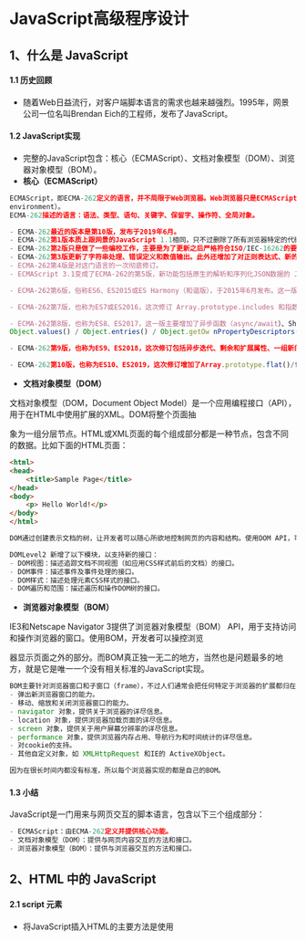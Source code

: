 #                                                            JavaScript高级程序设计

## 1、什么是 JavaScript

#### 1.1 历史回顾

- 随着Web日益流行，对客户端脚本语言的需求也越来越强烈。1995年，网景公司一位名叫Brendan Eich的工程师，发布了JavaScript。

#### 1.2 JavaScript实现

- 完整的JavaScript包含：核心（ECMAScript）、文档对象模型（DOM）、浏览器对象模型（BOM）。
- **核心（ECMAScript）**

```js
ECMAScript，即ECMA-262定义的语言，并不局限于Web浏览器。Web浏览器只是ECMAScript实现可能存在的一种宿主环境（host
environment）。
ECMA-262描述的语言：语法、类型、语句、关键字、保留字、操作符、全局对象。
```

```js
- ECMA-262最近的版本是第10版，发布于2019年6月。
- ECMA-262第1版本质上跟网景的JavaScript 1.1相同，只不过删除了所有浏览器特定的代码，外加少量细微的修改。
- ECMA-262第2版只是做了一些编校工作，主要是为了更新之后严格符合ISO/IEC-16262的要求，并没有增减或改变任何特性。
- ECMA-262第3版更新了字符串处理、错误定义和数值输出。此外还增加了对正则表达式、新的控制语句、 try / catch 异常处理的支持。
- ECMA-262第4版是对这门语言的一次彻底修订。
- ECMAScript 3.1变成了ECMA-262的第5版，新功能包括原生的解析和序列化JSON数据的 JSON 对象、方便继承和高级属性定义的方法。

- ECMA-262第6版，俗称ES6、ES2015或ES Harmony（和谐版），于2015年6月发布。这一版包含了大概这个规范有史以来最重要的一批增强特性。ES6正式支持了类、模块、迭代器、生成器、箭头函数、期约、反射、代理和众多新的数据类型。

- ECMA-262第7版，也称为ES7或ES2016，这次修订 Array.prototype.includes 和指数操作符。

- ECMA-262第8版，也称为ES8、ES2017，这一版主要增加了异步函数（async/await）、SharedArrayBuffer 及Atomics API，以及
Object.values() / Object.entries() / Object.getOw nPropertyDescriptors() 和字符串填充方法，另外明确支持对象字面量最后的逗号。

- ECMA-262第9版，也称为ES9、ES2018，这次修订包括异步迭代、剩余和扩展属性、一组新的正则表达式特性、 Promise finally() ，以及模板字面量修订。

- ECMA-262第10版，也称为ES10、ES2019，这次修订增加了Array.prototype.flat()/flatMap()、String.prototype.trimStart()/trimEnd() 、 Object.fromEntries() 方法，以及Symbol.prototype.description 属性，明确定义Function.prototype.toString() 的返回值并固定了Array.prototype.sort() 的顺序。另外，这次修订解决了与JSON字符串兼容的问题，并定义了 catch 子句的可选绑定。
```

- **文档对象模型（DOM）**

文档对象模型（DOM，Document Object Model）是一个应用编程接口（API），用于在HTML中使用扩展的XML。DOM将整个页面抽

象为一组分层节点。HTML或XML页面的每个组成部分都是一种节点，包含不同的数据。比如下面的HTML页面：

```html
<html>
<head>
    <title>Sample Page</title>
</head>
<body>
    <p> Hello World!</p>
</body>
</html>
```

```js
DOM通过创建表示文档的树，让开发者可以随心所欲地控制网页的内容和结构。使用DOM API，可以轻松地删除、添加、替换、修改节点。
```

```js
DOMLevel2 新增了以下模块，以支持新的接口：
- DOM视图：描述追踪文档不同视图（如应用CSS样式前后的文档）的接口。
- DOM事件：描述事件及事件处理的接口。
- DOM样式：描述处理元素CSS样式的接口。
- DOM遍历和范围：描述遍历和操作DOM树的接口。
```

- **浏览器对象模型（BOM）**

IE3和Netscape Navigator 3提供了浏览器对象模型（BOM） API，用于支持访问和操作浏览器的窗口。使用BOM，开发者可以操控浏览

器显示页面之外的部分。而BOM真正独一无二的地方，当然也是问题最多的地方，就是它是唯一一个没有相关标准的JavaScript实现。

```js
BOM主要针对浏览器窗口和子窗口（frame），不过人们通常会把任何特定于浏览器的扩展都归在BOM的范畴内。比如，下面就是这样一些扩展：
- 弹出新浏览器窗口的能力。
- 移动、缩放和关闭浏览器窗口的能力。
- navigator 对象，提供关于浏览器的详尽信息。
- location 对象，提供浏览器加载页面的详尽信息。
- screen 对象，提供关于用户屏幕分辨率的详尽信息。
- performance 对象，提供浏览器内存占用、导航行为和时间统计的详尽信息。
- 对cookie的支持。
- 其他自定义对象，如 XMLHttpRequest 和IE的 ActiveXObject。

因为在很长时间内都没有标准，所以每个浏览器实现的都是自己的BOM。
```

#### 1.3 小结

JavaScript是一门用来与网页交互的脚本语言，包含以下三个组成部分：

```js
- ECMAScript：由ECMA-262定义并提供核心功能。
- 文档对象模型（DOM）：提供与网页内容交互的方法和接口。
- 浏览器对象模型（BOM）：提供与浏览器交互的方法和接口。
```

## 2、HTML 中的 JavaScript

#### 2.1 script 元素

- 将JavaScript插入HTML的主要方法是使用 <script> 元素，<script>元素有8个属性

```js
- async：可选。表示应该立即开始下载脚本，但不能阻止其他页面动作，比如下载资源或等待其他脚本加载。只对外部脚本文件有效。
- charset：可选。使用 src 属性指定的代码字符集。这个属性很少使用，因为大多数浏览器不在乎它的值。

- crossorigin：可选。配置相关请求的CORS（跨源资源共享）设置。默认不使用CORS。crossorigin="anonymous" 配置文件请求不必设置凭据标志。 crossorigin="use-credentials" 设置凭据标志，意味着出站请求会包含凭据。

- defer：可选。文档解析和显示完成后再执行脚本没有问题。只对外部脚本文件有效。在IE7及更早的版本中，对行内脚本也可以指定这个属性。

- integrity：可选。允许比对接收到的资源和指定的加密签名以验证子资源完整性。如果接收到的资源的签名与这个属性指定的签名不匹配，则页面会报错，脚本不会执行。这个属性可以用于确保内容分发网络（CDN，Content Delivery Network）不会提供恶意内容。

- language：废弃。最初用于表示代码块中的脚本语言（如 "JavaScript" 、 "JavaScript 1.2" 或 "VBScript" ）。大多数浏览器都会忽略这个属性，不应该再使用它。

- src：可选。表示包含要执行的代码的外部文件。
- type：可选。代替 language ，表示代码块中脚本语言内容类型（也称MIME类型）。按照惯例，这个值始终都是 "text/javascript" 。
```

```js
使用 <script> 的方式有两种：通过它直接在网页中嵌入JavaScript代码，以及通过它在网页中包含外部JavaScript文件。
<script>
    function sayHi() { console.log("Hi!"); } 
</script>
```

**标签占位符**

- 过去，所有 <script> 元素都被放在页面的 <head> 标签内，如下面的例子所示：

```html
<html>
<head>
    <title>Example HTML Page</title>
    <script src="example1.js"></script>
    <script src="example2.js"></script>
</head>
<body>
    <!-- 这里是页面内容 -->
</body>
</html>
```

- 现代Web应用程序通常将所有JavaScript引用放在 <body> 元素中的页面内容后面，如下面的例子所示：

```html
<html>
<head>
    <title>Example HTML Page</title>
</head>
<body>
    <!-- 这里是页面内容 -->
    <script src="example1.js"></script>
    <script src="example2.js"></script>
</body>
</html>
```

- **推迟执行脚本，**这个脚本可以在整个页面解析完后在运行，在在 <script> 元素上设置defer 属性：

```html
<html>
<head>
    <title>Example HTML Page</title>
    <script defer src="example1.js"></script>
    <script defer src="example2.js"></script>
</head>
<body>
    <!-- 这里是页面内容 -->
    <!-- 注意 对于XHTML文档，指定 defer 属性时应该写成defer="defer"  -->
</body>
</html>
```

- **异步执行脚本，**HTML5为 <script> 元素定义了 async 属性。从改变脚本处理方式上看， async 属性与 defer 类似：

```html
<html>
<head>
    <title>Example HTML Page</title>
    <script async src="example1.js"></script>
    <script async src="example2.js"></script>
</head>
<body>
    <!-- 这里是页面内容 -->
</body>
</html>
```

- **动态添加脚本，**除 <script> 标签，向DOM中动态添加 script元素同样可以加载指定的脚本：

```js
只要创建一个 script 元素并将其添加到DOM即可。
- let script = document.createElement('script'); 
- script.src = 'gibberish.js'; 
- document.head.appendChild(script);
```

```js
不是所有浏览器都支持 async 属性。因此，如果要统一动态脚本的加载行为，可以明确将其设置为同步加载：
- let script = document.createElement('script'); 
- script.src = 'gibberish.js'; 
- script.async = false; 
- document.head.appendChild(script);
```

```html
以这种方式获取的资源对浏览器预加载器是不可见的。这会严重影响它们在资源获取队列中的优先级。要想让预加载器知道这些动态请求文件的在，可以在文档头部显式声明它们：<link rel="preload" href="gibberish.js">
```

#### 2.2 行内代码块与外部文件

虽然可以直接在HTML文件中嵌入JavaScript代码，但通常认为最佳实践是尽可能将JavaScript代码放在外部文件中。不过这个最佳实践并不是明确的强制性规则。**推荐使用外部文件的理由如下。**

- **可维护性**   JavaScript代码如果分散到很多HTML页面，会导致维护困难。而用一个目录保存所有JavaScript文件，则更容易维护，这样开发者就可以独立于使用它们的HTML页面来编辑代码。

- **缓存**   浏览器会根据特定的设置缓存所有外部链接的JavaScript文件，这意味着如果两个页面都用到同一个文件，则该文件只需下载一次。这最终意味着页面加载更快。

- **适应未来**   通过把JavaScript放到外部文件中，就不必考虑用XHTML或前面提到的注释黑科技。包含外部JavaScript文件的语法在HTML和XHTML中是一样的。

- 在配置浏览器请求外部文件时，要重点考虑的一点是它们会占用多少带宽。预请求的消耗已显著降低，以轻量、独立JavaScript组件形式向客户端送达脚本更具优势。

```js
比如，第一个页面包含如下脚本：
- <script src="mainA.js"></script>
- <script src="component1.js"></script>
- <script src="component2.js"></script>
- <script src="component3.js"></script> ...
```

```js
后续页面可能包含如下脚本：
- <script src="mainB.js"></script>
- <script src="component3.js"></script>
- <script src="component4.js"></script>
- <script src="component5.js"></script> ...
```

#### 2.3 文档模式

- IE5.5发明了文档模式的概念，即可以使用 doctype 切换文档模式。最初的文档模式有两种：**混杂模式**（quirks mode）和**标准模式**

  （standards mode）。第三种文档模式：**准标准模式**（almoststandards mode）。

#### 2.4 < noscript > 元素

- 针对早期浏览器不支持JavaScript的问题，需要一个页面**优雅降级**的处理方案。最终， <noscript> 元素出现，被用于给不支持JavaScript的浏览器提供替代内容。

```js
<noscript> 元素可以包含任何可以出现在 <body> 中的HTML元素， <script> 除外。在下列两种情况下，浏览器将显示包含在<noscript> 中的内容：
- 浏览器不支持脚本。
- 浏览器对脚本的支持被关闭。
```

- 任何一个条件被满足，包含在 <noscript> 中的内容就会被渲染。否则，浏览器不会渲染 <noscript> 中的内容。例子：

```html
<html>
<head>
    <title>Example HTML Page</title>
    <script "" defer="defer" src="example1.js"> </script>
    <script "" defer="defer" src="example2.js"> </script>
</head>
<body>
    <noscript>
        <p>This page requires a JavaScript-enabled browser.</p>
    </noscript>
</body>
</html>
```

#### 2.5 小结

- JavaScript是通过 <script> 元素插入到HTML页面中的。这个元素可用于把JavaScript代码嵌入到HTML页面中，跟其他标记混合在一起，也可用于引入保存在外部文件中的JavaScript。